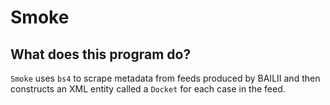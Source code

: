 # Smoke
## What does this program do?

`Smoke` uses `bs4` to scrape metadata from feeds produced by BAILII and then constructs an XML entity called a `Docket` for each case in the feed.
